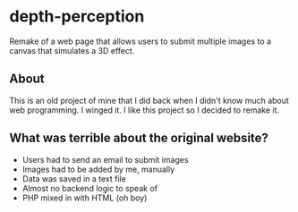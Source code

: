 # depth-perception
Remake of a web page that allows users to submit multiple images to a canvas that simulates a 3D effect.

## About
This is an old project of mine that I did back when I didn't know much about web programming. I winged it.
I like this project so I decided to remake it.

## What was terrible about the original website?
 - Users had to send an email to submit images
 - Images had to be added by me, manually
 - Data was saved in a text file
 - Almost no backend logic to speak of
 - PHP mixed in with HTML (oh boy)
